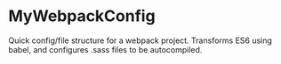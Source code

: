 # MyWebpackConfig
Quick config/file structure for a webpack project. Transforms ES6 using babel, and configures .sass files to be autocompiled.
